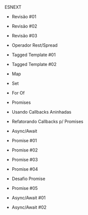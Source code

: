 ESNEXT

- Revisão #01
  
- Revisão #02
  
- Revisão #03
  
- Operador Rest/Spread
  
- Tagged Template #01

- Tagged Template #02

- Map

- Set

- For Of

- Promises

- Usando Callbacks Aninhadas

- Refatorando Callbacks p/ Promises

- Async/Await

- Promise #01

- Promise #02

- Promise #03

- Promise #04

- Desafio Promise
  
- Promise #05

- Async/Await #01

- Async/Await #02
